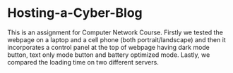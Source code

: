 # Hosting-a-Cyber-Blog
This is an assignment for Computer Network Course. Firstly we tested the webpage on a laptop and a cell phone (both portrait/landscape) and then it incorporates a control panel at the top of webpage having dark mode button, text only mode button and battery optimized mode. Lastly, we compared the loading time on two different servers.
